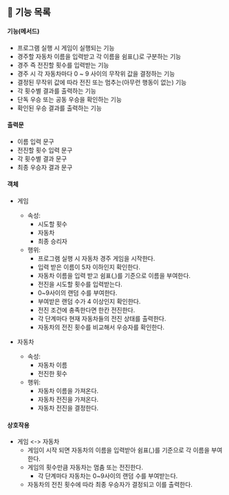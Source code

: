 ## 🚀 기능 목록


#### 기능(메서드)
- 프로그램 실행 시 게임이 실행되는 기능
- 경주할 자동차 이름을 입력받고 각 이름을 쉼표(,)로 구분하는 기능
- 경주 즉 전진할 횟수를 입력받는 기능
- 경주 시 각 자동차마다 0 ~ 9 사이의 무작위 값을 결정하는 기능
- 결정된 무작위 값에 따라 전진 또는 멈추는(아무런 행동이 없는) 기능
- 각 횟수별 결과를 출력하는 기능
- 단독 우승 또는 공동 우승을 확인하는 기능
- 확인된 우승 결과를 출력하는 기능

#### 출력문
- 이름 입력 문구
- 전진할 횟수 입력 문구
- 각 횟수별 결과 문구
- 최종 우승자 결과 문구

#### 객체
- 게임
    - 속성:
        - 시도할 횟수
        - 자동차
        - 최종 승리자
    - 행위:
        - 프로그램 실행 시 자동차 경주 게임을 시작한다.
        - 입력 받은 이름이 5자 이하인지 확인한다.
        - 자동차 이름을 입력 받고 쉼표(,)를 기준으로 이름을 부여한다.
        - 전진을 시도할 횟수를 입력받는다.
        - 0~9사이의 랜덤 수를 부여한다.
        - 부여받은 랜덤 수가 4 이상인지 확인한다.
        - 전진 조건에 충족한다면 한칸 전진한다.
        - 각 단계마다 현재 자동차들의 전진 상태를 출력한다.
        - 자동차의 전진 횟수를 비교해서 우승자를 확인한다.
        

- 자동차
    - 속성:
        - 자동차 이름
        - 전진한 횟수
    - 행위:
        - 자동차 이름을 가져온다.
        - 자동차 전진을 가져온다.
        - 자동차 전진을 결정한다.

#### 상호작용
- 게임 <-> 자동차
    - 게임이 시작 되면 자동차의 이름을 입력받아 쉼표(,)를 기준으로 각 이름을 부여한다.
    - 게임의 횟수만큼 자동차는 멈춤 또는 전진한다.
      - 각 단계마다 자동차는 0~9사이의 랜덤 수를 부여받는다.
    - 자동차의 전진 횟수에 따라 최종 우승자가 결정되고 이를 출력한다.
